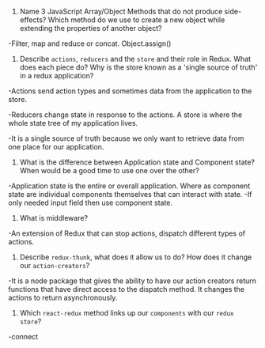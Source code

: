 1.  Name 3 JavaScript Array/Object Methods that do not produce side-effects? Which method do we use to create a new object while extending the properties of another object?

-Filter, map and reduce or concat. Object.assign()

1.  Describe `actions`, `reducers` and the `store` and their role in Redux. What does each piece do? Why is the store known as a 'single source of truth' in a redux application?

-Actions send action types and sometimes data from the application to the store.

-Reducers change state in response to the actions. A store is where the whole state tree of my application lives.

-It is a single source of truth because we only want to retrieve data
from one place for our application.


1.  What is the difference between Application state and Component state? When would be a good time to use one over the other?

-Application state is the entire or overall application. Where as component state are individual components themselves that can
interact with state.
-If only needed input field then use component state.

1.  What is middleware?

-An extension of Redux that can stop actions, dispatch different types of actions.

1.  Describe `redux-thunk`, what does it allow us to do? How does it change our `action-creators`?

-It is a node package that gives the ability to have our action creators
return functions that have direct access to the dispatch method. It changes the actions to return asynchronously. 


1.  Which `react-redux` method links up our `components` with our `redux store`?

-connect
